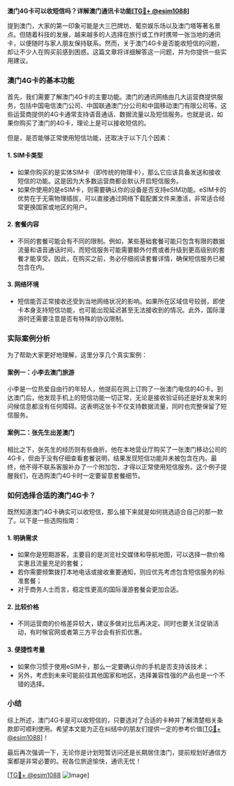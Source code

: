 **澳门4G卡可以收短信吗？详解澳门通讯卡功能[[TG💪+ @esim1088](https://t.me/s/esim1088)]**

提到澳门，大家的第一印象可能是大三巴牌坊、葡京娱乐场以及澳门塔等著名景点。但随着科技的发展，越来越多的人选择在旅行或工作时携带一张当地的通讯卡，以便随时与家人朋友保持联系。然而，关于澳门4G卡是否能收短信的问题，却让不少人在购买前感到困惑。这篇文章将详细解答这一问题，并为你提供一些实用建议。

### 澳门4G卡的基本功能

首先，我们需要了解澳门4G卡的主要功能。澳门的通讯网络由几大运营商提供服务，包括中国电信澳门公司、中国联通澳门分公司和中国移动澳门有限公司等。这些运营商提供的4G卡通常支持语音通话、数据流量以及短信服务。也就是说，如果你购买了澳门的4G卡，理论上是可以接收短信的。

但是，是否能够正常使用短信功能，还取决于以下几个因素：

#### 1. **SIM卡类型**
   - 如果你购买的是实体SIM卡（即传统的物理卡），那么它应该具备发送和接收短信的功能。这是因为大多数运营商都会默认开启短信服务。
   - 如果你使用的是eSIM卡，则需要确认你的设备是否支持eSIM功能。eSIM卡的优势在于无需物理插拔，可以直接通过网络下载配置文件来激活，非常适合经常更换国家或地区的用户。

#### 2. **套餐内容**
   - 不同的套餐可能会有不同的限制。例如，某些基础套餐可能只包含有限的数据流量和语音通话时间，而短信服务可能需要额外付费或者升级到更高级别的套餐才能享受。因此，在购买之前，务必仔细阅读套餐详情，确保短信服务已被包含在内。

#### 3. **网络环境**
   - 短信能否正常接收还受到当地网络状况的影响。如果所在区域信号较弱，即使卡本身支持短信功能，也可能出现延迟甚至无法接收到的情况。此外，国际漫游时还需要注意是否有特殊的协议限制。

### 实际案例分析

为了帮助大家更好地理解，这里分享几个真实案例：

#### 案例一：小李去澳门旅游
小李是一位热爱自由行的年轻人，他提前在网上订购了一张澳门电信的4G卡。到达澳门后，他发现手机上的短信功能一切正常，无论是接收验证码还是好友发来的问候信息都没有任何障碍。这表明这张卡不仅支持数据流量，同时也完整保留了短信服务。

#### 案例二：张先生出差澳门
相比之下，张先生的经历则有些曲折。他在本地营业厅购买了一张澳门移动公司的4G卡，但由于没有仔细查看套餐说明，结果发现短信功能并未被包含在内。最终，他不得不联系客服补办了一个附加包，才得以正常使用短信服务。这个例子提醒我们，在选购澳门4G卡时一定要留意套餐细节。

### 如何选择合适的澳门4G卡？

既然知道澳门4G卡确实可以收短信，那么接下来就是如何挑选适合自己的那一款了。以下是一些选购指南：

#### 1. **明确需求**
   - 如果你是短期游客，主要目的是浏览社交媒体和导航地图，可以选择一款价格实惠且流量充足的套餐；
   - 若你需要频繁拨打本地电话或接收重要通知，则应优先考虑包含短信服务的标准套餐；
   - 对于商务人士而言，稳定性更高的国际漫游套餐会更加合适。

#### 2. **比较价格**
   - 不同运营商的价格差异较大，建议多做对比后再决定。同时也要关注促销活动，有时候官网或者第三方平台会有折扣优惠。

#### 3. **便捷性考量**
   - 如果你习惯于使用eSIM卡，那么一定要确认你的手机是否支持该技术；
   - 另外，考虑到未来可能前往其他国家和地区，选择兼容性强的产品也是一个不错的选择。

### 小结

综上所述，澳门4G卡是可以收短信的，只要选对了合适的卡种并了解清楚相关条款即可顺利使用。希望本文能为正在纠结中的朋友们提供一定的参考价值[[TG💪+ @esim1088](https://t.me/s/esim1088)]！

最后再次强调一下，无论你是计划短暂访问还是长期居住澳门，提前规划好通信方案都是非常必要的。祝各位旅途愉快，通讯无忧！

[[TG💪+ @esim1088](https://t.me/s/esim1088) ![Image](https://i.postimg.cc/4NQfJmqS/Snipaste-2025-05-13-00-14-12.png)]